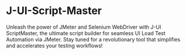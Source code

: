 # J-UI-Script-Master
Unleash the power of JMeter and Selenium WebDriver with J-UI ScriptMaster, the ultimate script builder for seamless UI Load Test Automation via JMeter. Stay tuned for a revolutionary tool that simplifies and accelerates your testing workflows!
